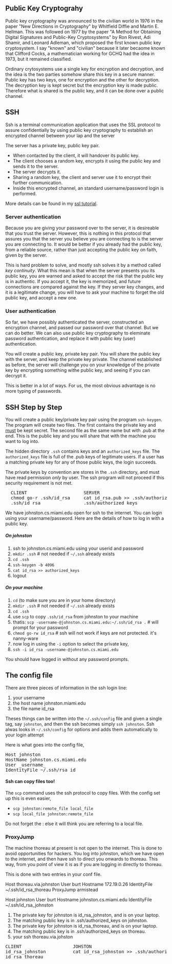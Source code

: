 ## Public Key Cryptograhy


Public key cryptography was announced to the civilian world in 1976 in the paper "New Directions in Cryptography" by Whitfield Diffie and Martin E. Hellman. This was followed on 1977 by the paper
"A Method for Obtaining Digital Signatures and Public-Key Cryptosystems" by Ron Rivest, Adi Shamir, and Leonard Adleman, which proposed the
first known public key cryptosystem. I say "known" and "civilian" because it later becaome known that Clifford Cocks, a mathematician working for GCHQ had the idea in 1973, but it remained classified.

Ordinary crytosystems use a single key for encryption and decryption, and the idea is the two parties somehow share this key in a 
secure manner. Public key has two keys, one for encryption and the other for decryption. The decryption key is kept secret but
the encryption key is made public. Therefore what is shared is the public key, and it can be done over a public channel.

## SSH

Ssh is a terminal communication application that uses the SSL protocol to assure confidentially by using public key cryptography
to establish an encrypted channel between your lap and the server 

The server has a private key, public key pair.
- When contacted by the client, it will handover its public key. 
- The client chooses a random key, encrypts it using the public key and sends it to the server.
- The server decrypts it. 
- Sharing a random key, the client and server use it to encrypt their further communication.
- Inside this encrypted channel, an standard username/password login is performed.

More details can be found in my [ssl tutorial](https://www.cs.miami.edu/home/burt/learning/Csc424.162/workbook/ssl-tutorial.html).

### Server authentication

Because you are giving your password over to the server, it is desireable that you trust the server. However, this is nothing 
in this protocol that assures you that the server you believe you are connecting to is the server you are connecting to. 
It would be better if you already had the public key, from a reliable source, rather than just accepting the public key on 
faith, given by the server. 

This is hard problem to solve, and mostly ssh solves it by a method called _key continuity_. What this mean is that when the 
server presents you its public key, you are warned and asked to accept the risk that the public key is in authentic. If you 
accept it, the key is memorized, and future connections are compared against the key. If they server key changes, and it is
a legitimate change, you will have to ask your machine to forget the old public key, and accept a new one.

### User authentication

So far, we have possibly authenticated the server, constructed an encryption channel, and passed our password over that channel.
But we can do better. We can also use public key cryptography to eleminate password authentication, and replace it with public
key (user) authentication.

You will create a public key, private key pair. You will share the public key with the server, and keep the private key private.
The channel established as before, the server will challenge you on your knowledge of the private key by encrypting something
withe public key, and seeing if you can decrypt it. 

This is better in a lot of ways. For us, the most obvious advantage is no more typing of passwords.

## SSH Step by Step

You will create a public key/private key pair using the program `ssh-keygen`.
The program will create two files. The first contains the private key and <u>must</u> be kept secret.
The second file as the same name but with .pub at the end. This is the public key and you will share that with 
the machine you want to log into.

The hidden directory `.ssh` contains keys and an `authorized_keys` file. The `authorized_keys` file is full of
the .pub keys of legitimate users. If a user has a matching private key for any of those public keys, the login succeeds.

The private keys by convention are stores in the `.ssh` directory, and must have read permission _only_ by user. The ssh
program will not proceed if this security requirement is not met.

<pre>
  CLIENT                     SERVER
  chmod go-r .ssh/id_rsa     cat id_rsa.pub >> .ssh/authorized_keys 
  .ssh/id_rsa                .ssh/authorized_keys
</pre>

We have johnston.cs.miami.edu open for ssh to the internet. You can login using your username/password. Here
are the details of how to log in with a public key.

##### On johnston

1. ssh to johnston.cs.miami.edu using your userid and password
2. `mkdir .ssh` # not needed if `~/.ssh` already exists
3. `cd .ssh`
4. `ssh-keygen -b 4096` 
5. `cat id_rsa >> authorized_keys`
6. logout

##### On your machine

1. `cd` (to make sure you are in your home directory)
2. `mkdir .ssh` # not needed if `~/.ssh` already exists
3. `cd .ssh`
4. use `scp` to copy `.ssh/id_rsa` from johnston to your machine
5. thatis: `scp -username-@johnston.cs.miami.edu:~/.ssh/id_rsa .` # will prompt for your password
6. `chmod go-rw id_rsa` # ssh will not work if keys are not protected. it's nanny-ware
7. now log in using the `-i` option to select the private key, 
8. `ssh -i id_rsa -username-@johnston.cs.miami.edu`

You should have logged in without any password prompts.

## The config file

There are three pieces of information in the ssh login line:

1. your username
2. the host name johnston.miami.edu
3. the file name id_rsa

Theses things can be written into the `~/.ssh/config` file and given a single tag, say `johnston`, and 
then the ssh becomes simply `ssh johnston`. Ssh alwas looks in `~/.ssh/config` for options and adds
them automatically to your login attempt

Here is what goes into the config file,

<pre>
Host johnston
HostName johnston.cs.miami.edu
User _username_
IdentityFile ~/.ssh/rsa_id
</pre>

#### Ssh can copy files too!

The `scp` command uses the ssh protocol to copy files. With the config set up this is even easier, 

- `scp johnston:remote_file local_file`
- `scp local_file johnston:remote_file`

Do not forget the : else it will think you are referring to a local file.

### ProxyJump

The machine thoreau at present is not open to the internet. This is done to avoid opportunities for hackers. 
You log into johnston, which we have open to the internet, and then have ssh to direct you onwards to thoreau.
This way, from you point of view it is as if you are logging in directly to thoreau.

This is done with two entries in your conf file.

Host thoreau.via.johnston
User burt
Hostname 172.19.0.26
IdentityFile ~/.ssh/id_rsa_thoreau
ProxyJump armistead

Host johnston
User burt
Hostname johnston.cs.miami.edu
IdentityFile ~/.ssh/id_rsa_johnston

1. The private key for johnston is id_rsa_johnston, and is on your laptop. 
2. The matching public key is in .ssh/authorized_keys on johnston.
3. The private key for johnston is id_rsa_thoreau, and is on your laptop. 
4. The matching public key is in .ssh/authorized_keys on thoreau.
5. your ssh thoreau.via.johston

<pre>
CLIENT                   JOHSTON                                            THOREAU
id_rsa_johnston          cat id_rsa_johnston >> .ssh/authorized_keys        cat id_rsa_thoreau >> .ssh/authorized_keys
id_rsa_thoreau
</pre>
